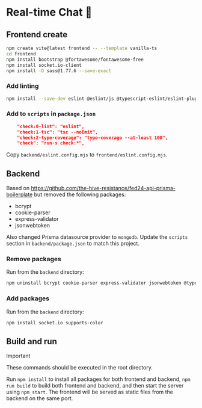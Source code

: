 # Real-time Chat 💬

## Frontend create

```sh
npm create vite@latest frontend -- --template vanilla-ts
cd frontend
npm install bootstrap @fortawesome/fontawesome-free
npm install socket.io-client
npm install -D sass@1.77.6 --save-exact
```

### Add linting

```sh
npm install --save-dev eslint @eslint/js @typescript-eslint/eslint-plugin @typescript-eslint/parser typescript-eslint type-coverage npm-run-all2
```

### Add to `scripts` in `package.json`

```json
    "check:0-lint": "eslint",
    "check:1-tsc": "tsc --noEmit",
    "check:2-type-coverage": "type-coverage --at-least 100",
    "check": "run-s check:*",
```

Copy `backend/eslint.config.mjs` to `frontend/eslint.config.mjs`.

## Backend

Based on <https://github.com/the-hive-resistance/fed24-api-prisma-boilerplate> but removed the following packages:

* bcrypt
* cookie-parser
* express-validator
* jsonwebtoken

Also changed Prisma datasource provider to `mongodb`. Update the `scripts` section in `backend/package.json` to match this project.

### Remove packages

Run from the `backend` directory:

```sh
npm uninstall bcrypt cookie-parser express-validator jsonwebtoken @types/bcrypt @types/cookie-parser @types/jsonwebtoken
```

### Add packages

Run from the `backend` directory:

```sh
npm install socket.io supports-color
```

## Build and run

> [!IMPORTANT]
> These commands should be executed in the root directory.

Run `npm install` to install all packages for both frontend and backend, `npm run build` to build both frontend and backend, and then start the server using `npm start`. The frontend will be served as static files from the backend on the same port.

